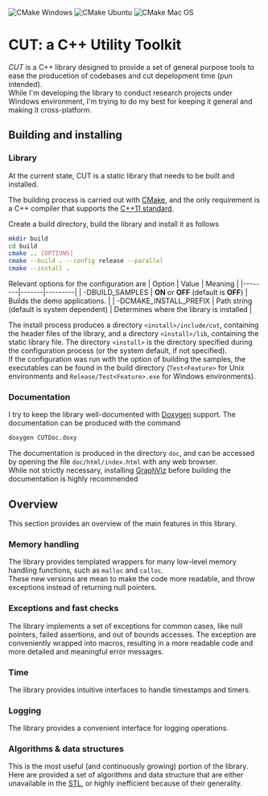 ![CMake Windows](https://github.com/filthynobleman/rematching/actions/workflows/cmake-windows.yml/badge.svg)
![CMake Ubuntu](https://github.com/filthynobleman/rematching/actions/workflows/cmake-ubuntu.yml/badge.svg)
![CMake Mac OS](https://github.com/filthynobleman/rematching/actions/workflows/cmake-macos.yml/badge.svg)

# CUT: a C++ Utility Toolkit
*CUT* is a C++ library designed to provide a set of general purpose tools to ease the producetion of codebases and cut depelopment time (pun intended).  
While I'm developing the library to conduct research projects under Windows environment, I'm trying to do my best for keeping it general and making it cross-platform.


## Building and installing
### Library
At the current state, CUT is a static library that needs to be built and installed.  

The building process is carried out with [CMake](https://cmake.org/), and the only requirement is a C++ compiler that supports the [C++11 standard](https://en.cppreference.com/w/cpp/compiler_support/11).  

Create a build directory, build the library and install it as follows
```sh
mkdir build
cd build
cmake .. [OPTIONS]
cmake --build . --config release --parallel
cmake --install .
```

Relevant options for the configuration are
| Option | Value | Meaning |
|--------|-------|---------|
| -DBUILD_SAMPLES | **ON** or **OFF** (default is **OFF**) | Builds the demo applications. |
| -DCMAKE_INSTALL_PREFIX | Path string (default is system dependent) | Determines where the library is installed |

The install process produces a directory `<install>/include/cut`, containing the header files of the library, and a directory `<install>/lib`, containing the static library file. The directory `<install>` is the directory specified during the configuration process (or the system default, if not specified).  
If the configuration was run with the option of building the samples, the executables can be found in the build directory (`Test<Feature>` for Unix environments and `Release/Test<Feature>.exe` for Windows environments).


### Documentation
I try to keep the library well-documented with [Doxygen](https://www.doxygen.nl/) support. The documentation can be produced with the command
```sh
doxygen CUTDoc.doxy
```
The documentation is produced in the directory `doc`, and can be accessed by opening the file `doc/html/index.html` with any web browser.  
While not strictly necessary, installing [GraphViz](https://graphviz.org/) before building the documentation is highly recommended


## Overview
This section provides an overview of the main features in this library.

### Memory handling
The library provides templated wrappers for many low-level memory handling functions, such as `malloc` and `calloc`.  
These new versions are mean to make the code more readable, and throw exceptions instead of returning null pointers.

### Exceptions and fast checks
The library implements a set of exceptions for common cases, like null pointers, failed assertions, and out of bounds accesses. The exception are conveniently wrapped into macros, resulting in a more readable code and more detailed and meaningful error messages.

### Time
The library provides intuitive interfaces to handle timestamps and timers.

### Logging
The library provides a convenient interface for logging operations.

### Algorithms & data structures
This is the most useful (and continuously growing) portion of the library.  
Here are provided a set of algorithms and data structure that are either unavailable in the [STL](https://en.wikipedia.org/wiki/Standard_Template_Library), or highly inefficient because of their generality.